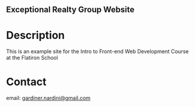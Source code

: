 Exceptional Realty Group Website
---

# Description

This is an example site for the Intro to Front-end Web
Development Course at the Flatiron School

# Contact

email: gardiner.nardini@gmail.com
